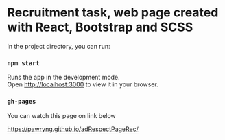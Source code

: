 # Recruitment task, web page created with React, Bootstrap and SCSS

In the project directory, you can run:

### `npm start`

Runs the app in the development mode.\
Open [http://localhost:3000](http://localhost:3000) to view it in your browser.

### `gh-pages`

You can watch this page on link below

https://pawryng.github.io/adRespectPageRec/
